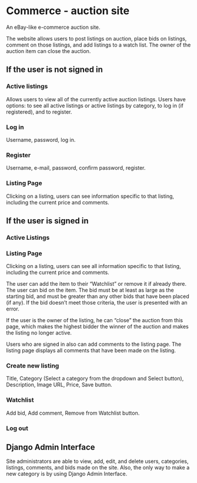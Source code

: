 # Commerce - auction site

An eBay-like e-commerce auction site.

The website allows users to post listings on auction, place bids on listings, comment on those listings, and add listings to a watch list. The owner of the auction item can close the auction.

## If the user is not signed in
### Active listings
Allows users to view all of the currently active auction listings. 
Users have options: to see all active listings or active listings by category, to log in (if registered), and to register.

### Log in
Username, password, log in.

### Register
Username, e-mail, password, confirm password, register.

### Listing Page
Clicking on a listing, users can see information specific to that listing, including the current price and comments.

## If the user is signed in
### Active Listings
### Listing Page
Clicking on a listing, users can see all information specific to that listing, including the current price and comments.

The user can add the item to their “Watchlist” or remove it if already there. The user can bid on the item. The bid must be at least as large as the starting bid, and must be greater than any other bids that have been placed (if any). If the bid doesn’t meet those criteria, the user is presented with an error.

If the user is the owner of the listing, he can “close” the auction from this page, which makes the highest bidder the winner of the auction and makes the listing no longer active.

Users who are signed in also can add comments to the listing page. The listing page displays all comments that have been made on the listing.

### Create new listing
Title, Category (Select a category from the dropdown and Select button), Description, Image URL, Price, Save button.

### Watchlist
Add bid, Add comment, Remove from Watchlist button.

### Log out

## Django Admin Interface
Site administrators are able to view, add, edit, and delete users, categories, listings, comments, and bids made on the site. Also, the only way to make a new category is by using Django Admin Interface.